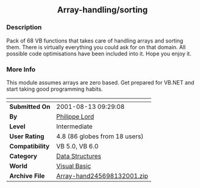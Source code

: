 ﻿<div align="center">

## Array\-handling/sorting


</div>

### Description

Pack of 68 VB functions that takes care of handling arrays and sorting them. There is virtually everything you could ask for on that domain. All possible code optimisations have been included into it. Hope you enjoy it.
 
### More Info
 
This module assumes arrays are zero based. Get prepared for VB.NET and start taking good programming habits.


<span>             |<span>
---                |---
**Submitted On**   |2001-08-13 09:29:08
**By**             |[Philippe Lord](https://github.com/Planet-Source-Code/PSCIndex/blob/master/ByAuthor/philippe-lord.md)
**Level**          |Intermediate
**User Rating**    |4.8 (86 globes from 18 users)
**Compatibility**  |VB 5\.0, VB 6\.0
**Category**       |[Data Structures](https://github.com/Planet-Source-Code/PSCIndex/blob/master/ByCategory/data-structures__1-33.md)
**World**          |[Visual Basic](https://github.com/Planet-Source-Code/PSCIndex/blob/master/ByWorld/visual-basic.md)
**Archive File**   |[Array\-hand245698132001\.zip](https://github.com/Planet-Source-Code/philippe-lord-array-handling-sorting__1-24367/archive/master.zip)








